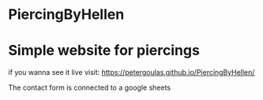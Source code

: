 # PiercingByHellen

# Simple website for piercings 


if you wanna see it live visit:
https://petergoulas.github.io/PiercingByHellen/

The contact form is connected to a google sheets
